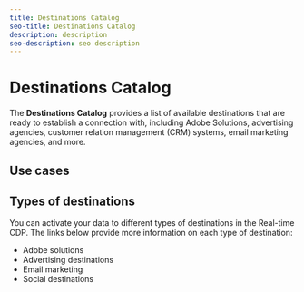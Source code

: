 ```yaml
---
title: Destinations Catalog
seo-title: Destinations Catalog
description: description
seo-description: seo description
---
```


# Destinations Catalog

The **Destinations Catalog** provides a list of available destinations that are ready to establish a connection with, including Adobe Solutions, advertising agencies, customer relation management (CRM) systems, email marketing agencies, and more.

## Use cases

## Types of destinations

You can activate your data to different types of destinations in the Real-time CDP. The links below provide more information on each type of destination:

* Adobe solutions
* Advertising destinations
* Email marketing
* Social destinations

